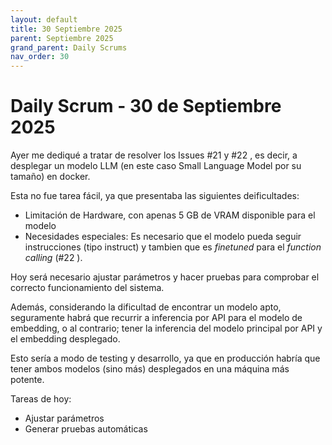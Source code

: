 ```yaml
---
layout: default
title: 30 Septiembre 2025
parent: Septiembre 2025
grand_parent: Daily Scrums
nav_order: 30
---
```


# Daily Scrum - 30 de Septiembre 2025

Ayer me dediqué a tratar de resolver los Issues #21 y #22 , es decir, a desplegar un modelo LLM (en este caso Small Language Model por su tamaño) en docker.

Esta no fue tarea fácil, ya que presentaba las siguientes deificultades:

- Limitación de Hardware, con apenas 5 GB de VRAM disponible para el modelo
- Necesidades especiales: Es necesario que el modelo pueda seguir instrucciones (tipo instruct) y tambien que es *finetuned* para el *function calling* (#22 ).

Hoy será necesario ajustar parámetros y hacer pruebas para comprobar el correcto funcionamiento del sistema.

Además, considerando la dificultad de encontrar un modelo apto, seguramente habrá que recurrir a inferencia por API para el modelo de embedding, o al contrario; tener la inferencia del modelo principal por API y el embedding desplegado.

Esto sería a modo de testing y desarrollo, ya que en producción habría que tener ambos modelos (sino más) desplegados en una máquina más potente.

Tareas de hoy:
- Ajustar parámetros
- Generar pruebas automáticas